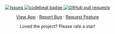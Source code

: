 <p align="center">
<a href="https://github.com/anjalbinayak/note-app/issues">
<img alt="Issues" src="https://img.shields.io/github/issues/anjalbinayak/note-app?color=0088ff" />
</a>
<a href="https://codebeat.co/projects/github-com-anjalbinayak-note-app-master">
<img alt="codebeat badge" src="https://codebeat.co/badges/cc22ed80-2af0-49d8-a17a-83580f7673d5" />
  </a>
    <a href="https://github.com/anjalbinayak/note-app/pulls">
      <img alt="GitHub pull requests" src="https://img.shields.io/github/issues-pr/anjalbinayak/note-app?color=0088ff" />
    </a>

  </p>

  <p align="center">
    <a href="https://binayak.codes/note-app">View App</a>
    ·
    <a href="https://github.com/anjalbinayak/note-app/issues">Report Bug</a>
    ·
    <a href="https://github.com/anjalbinayak/note-app/issues">Request Feature</a>
  </p>
</p>
<p align="center">Loved the project? Please rate a star!
</p>
